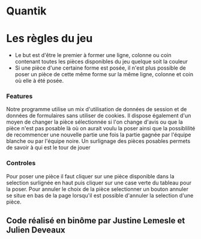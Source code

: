 # Quantik

# Les règles du jeu
* Le but est d'être le premier à former une ligne, colonne ou coin contenant toutes les pièces disponibles du jeu quelque soit la couleur
* Si une pièce d'une certaine forme est posée, il n'est plus possible de poser un pièce de cette même forme sur la même ligne, colonne et coin où elle à été posée.

### Features

Notre programme utilise un mix d'utilisation de données de session et de données de formulaires sans utiliser de cookies.
Il dispose également d'un moyen de changer la pièce sélectionnée si l'on change d'avis ou que la pièce n'est pas posable là où on aurait voulu la poser ainsi que la possiblilité de recommencer une nouvelle partie une fois la partie gagnée par l'équipe blanche ou par l'équipe noire.
Un surlignage des pièces posables permets de savoir à qui est le tour de jouer

### Controles
Pour poser une pièce il faut cliquer sur une pièce disponible dans la selection surlignée en haut puis cliquer sur une case verte du tableau pour la poser.
Pour annuler le choix de la pièce selectionner un bouton annuler se situe en bas de la page lorsqu'il est possible d'annuler la selection d'une pièce.

## Code réalisé en binôme par Justine Lemesle et Julien Deveaux